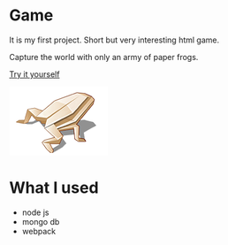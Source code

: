 # Game

It is my first project. Short but very interesting html game.

Capture the world with only an army of paper frogs.

[Try it yourself][game]

![N|Solid](./public/images/frog.png)

# What I used

- node js
- mongo db
- webpack

[game]: <http://localhost:3000>